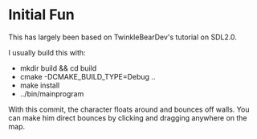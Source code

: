 # Initial Fun

This has largely been based on TwinkleBearDev's tutorial on SDL2.0.

I usually build this with:
* mkdir build && cd build
* cmake -DCMAKE_BUILD_TYPE=Debug ..
* make install
* ../bin/mainprogram

With this commit, the character floats around and bounces off walls. You can make him direct bounces by clicking and dragging anywhere on the map.
